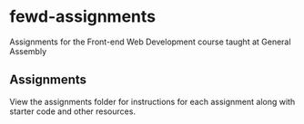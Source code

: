 # fewd-assignments
Assignments for the Front-end Web Development course taught at General Assembly

## Assignments

View the assignments folder for instructions for each assignment along with starter code and other resources.
